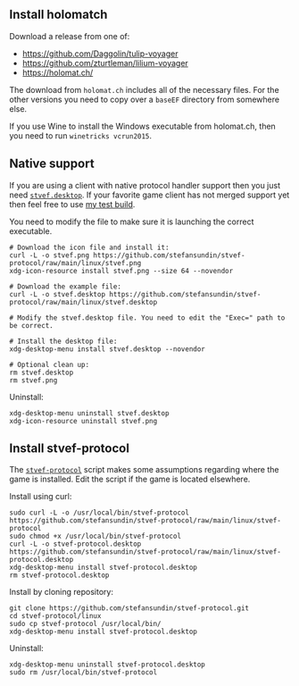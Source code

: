 ## Install holomatch

Download a release from one of:
- https://github.com/Daggolin/tulip-voyager
- https://github.com/zturtleman/lilium-voyager
- https://holomat.ch/

The download from `holomat.ch` includes all of the necessary files. For the other versions you need to copy over a `baseEF` directory from somewhere else.

If you use Wine to install the Windows executable from holomat.ch, then you need to run `winetricks vcrun2015`.


## Native support

If you are using a client with native protocol handler support then you just need [`stvef.desktop`](stvef.desktop). If your favorite game client has not merged support yet then feel free to use [my test build](https://github.com/stefansundin/elite-force/releases/tag/lilium-protocol-handler-v1).

You need to modify the file to make sure it is launching the correct executable.

```shell
# Download the icon file and install it:
curl -L -o stvef.png https://github.com/stefansundin/stvef-protocol/raw/main/linux/stvef.png
xdg-icon-resource install stvef.png --size 64 --novendor

# Download the example file:
curl -L -o stvef.desktop https://github.com/stefansundin/stvef-protocol/raw/main/linux/stvef.desktop

# Modify the stvef.desktop file. You need to edit the "Exec=" path to be correct.

# Install the desktop file:
xdg-desktop-menu install stvef.desktop --novendor

# Optional clean up:
rm stvef.desktop
rm stvef.png
```

Uninstall:

```shell
xdg-desktop-menu uninstall stvef.desktop
xdg-icon-resource uninstall stvef.png
```


## Install stvef-protocol

The [`stvef-protocol`](stvef-protocol) script makes some assumptions regarding where the game is installed. Edit the script if the game is located elsewhere.

Install using curl:

```shell
sudo curl -L -o /usr/local/bin/stvef-protocol https://github.com/stefansundin/stvef-protocol/raw/main/linux/stvef-protocol
sudo chmod +x /usr/local/bin/stvef-protocol
curl -L -o stvef-protocol.desktop https://github.com/stefansundin/stvef-protocol/raw/main/linux/stvef-protocol.desktop
xdg-desktop-menu install stvef-protocol.desktop
rm stvef-protocol.desktop
```

Install by cloning repository:

```shell
git clone https://github.com/stefansundin/stvef-protocol.git
cd stvef-protocol/linux
sudo cp stvef-protocol /usr/local/bin/
xdg-desktop-menu install stvef-protocol.desktop
```

Uninstall:

```shell
xdg-desktop-menu uninstall stvef-protocol.desktop
sudo rm /usr/local/bin/stvef-protocol
```
